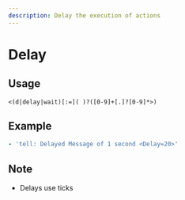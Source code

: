 ```yaml
---
description: Delay the execution of actions
---
```


# Delay

## Usage

```text
<(d|delay|wait)[:=]( )?([0-9]+[.]?[0-9]*>)
```

## Example

```yaml
- 'tell: Delayed Message of 1 second <Delay=20>'
```

## Note

* Delays use ticks

